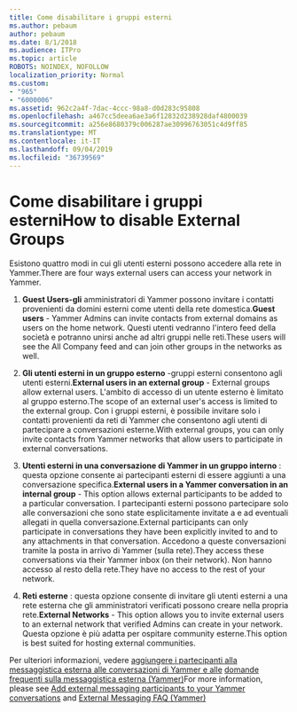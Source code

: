 ```yaml
---
title: Come disabilitare i gruppi esterni
ms.author: pebaum
author: pebaum
ms.date: 8/1/2018
ms.audience: ITPro
ms.topic: article
ROBOTS: NOINDEX, NOFOLLOW
localization_priority: Normal
ms.custom:
- "965"
- "6000006"
ms.assetid: 962c2a4f-7dac-4ccc-98a8-d0d283c95808
ms.openlocfilehash: a467cc5deea6ae3a6f12832d238928daf4800039
ms.sourcegitcommit: a256e8680379c006287ae30996763051c4d9ff85
ms.translationtype: MT
ms.contentlocale: it-IT
ms.lasthandoff: 09/04/2019
ms.locfileid: "36739569"
---
```

# <a name="how-to-disable-external-groups"></a><span data-ttu-id="80259-102">Come disabilitare i gruppi esterni</span><span class="sxs-lookup"><span data-stu-id="80259-102">How to disable External Groups</span></span>

<span data-ttu-id="80259-103">Esistono quattro modi in cui gli utenti esterni possono accedere alla rete in Yammer.</span><span class="sxs-lookup"><span data-stu-id="80259-103">There are four ways external users can access your network in Yammer.</span></span>
  
1. <span data-ttu-id="80259-104">**Guest Users-gli** amministratori di Yammer possono invitare i contatti provenienti da domini esterni come utenti della rete domestica.</span><span class="sxs-lookup"><span data-stu-id="80259-104">**Guest users** - Yammer Admins can invite contacts from external domains as users on the home network.</span></span> <span data-ttu-id="80259-105">Questi utenti vedranno l'intero feed della società e potranno unirsi anche ad altri gruppi nelle reti.</span><span class="sxs-lookup"><span data-stu-id="80259-105">These users will see the All Company feed and can join other groups in the networks as well.</span></span>

2. <span data-ttu-id="80259-106">**Gli utenti esterni in un gruppo esterno** -gruppi esterni consentono agli utenti esterni.</span><span class="sxs-lookup"><span data-stu-id="80259-106">**External users in an external group** - External groups allow external users.</span></span> <span data-ttu-id="80259-107">L'ambito di accesso di un utente esterno è limitato al gruppo esterno.</span><span class="sxs-lookup"><span data-stu-id="80259-107">The scope of an external user's access is limited to the external group.</span></span> <span data-ttu-id="80259-108">Con i gruppi esterni, è possibile invitare solo i contatti provenienti da reti di Yammer che consentono agli utenti di partecipare a conversazioni esterne.</span><span class="sxs-lookup"><span data-stu-id="80259-108">With external groups, you can only invite contacts from Yammer networks that allow users to participate in external conversations.</span></span>

3. <span data-ttu-id="80259-109">**Utenti esterni in una conversazione di Yammer in un gruppo interno** : questa opzione consente ai partecipanti esterni di essere aggiunti a una conversazione specifica.</span><span class="sxs-lookup"><span data-stu-id="80259-109">**External users in a Yammer conversation in an internal group** - This option allows external participants to be added to a particular conversation.</span></span> <span data-ttu-id="80259-110">I partecipanti esterni possono partecipare solo alle conversazioni che sono state esplicitamente invitate a e ad eventuali allegati in quella conversazione.</span><span class="sxs-lookup"><span data-stu-id="80259-110">External participants can only participate in conversations they have been explicitly invited to and to any attachments in that conversation.</span></span> <span data-ttu-id="80259-111">Accedono a queste conversazioni tramite la posta in arrivo di Yammer (sulla rete).</span><span class="sxs-lookup"><span data-stu-id="80259-111">They access these conversations via their Yammer inbox (on their network).</span></span> <span data-ttu-id="80259-112">Non hanno accesso al resto della rete.</span><span class="sxs-lookup"><span data-stu-id="80259-112">They have no access to the rest of your network.</span></span>

4. <span data-ttu-id="80259-113">**Reti esterne** : questa opzione consente di invitare gli utenti esterni a una rete esterna che gli amministratori verificati possono creare nella propria rete.</span><span class="sxs-lookup"><span data-stu-id="80259-113">**External Networks** - This option allows you to invite external users to an external network that verified Admins can create in your network.</span></span> <span data-ttu-id="80259-114">Questa opzione è più adatta per ospitare community esterne.</span><span class="sxs-lookup"><span data-stu-id="80259-114">This option is best suited for hosting external communities.</span></span>

<span data-ttu-id="80259-115">Per ulteriori informazioni, vedere [aggiungere i partecipanti alla messaggistica esterna alle conversazioni di Yammer e alle](https://docs.microsoft.com/yammer/work-with-external-users/add-external-participants) [domande frequenti sulla messaggistica esterna (Yammer)](https://docs.microsoft.com/yammer/work-with-external-users/external-messaging-faq)</span><span class="sxs-lookup"><span data-stu-id="80259-115">For more information, please see [Add external messaging participants to your Yammer conversations](https://docs.microsoft.com/yammer/work-with-external-users/add-external-participants) and [External Messaging FAQ (Yammer)](https://docs.microsoft.com/yammer/work-with-external-users/external-messaging-faq)</span></span>
  